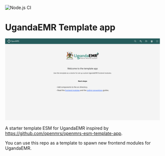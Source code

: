 ![Node.js CI](https://github.com/METS-Programme/esm-ugandaemr-template-app/workflows/Node.js%20CI/badge.svg)

# UgandaEMR Template app

![Landing page screenshot](./src/assets/images/screen.png)

A starter template ESM for UgandaEMR inspired by https://github.com/openmrs/openmrs-esm-template-app.

You can use this repo as a template to spawn new frontend modules for UgandaEMR.


